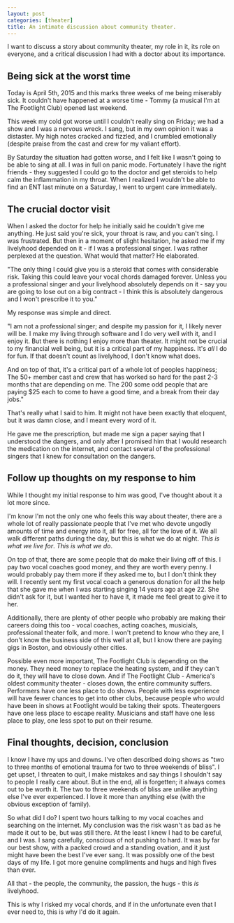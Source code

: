 ```yaml
---
layout: post
categories: [theater]
title: An intimate discussion about community theater.
---
```


I want to discuss a story about community theater, my role in it, its role on everyone, and a critical discussion I had with a doctor about its importance.

## Being sick at the worst time

Today is April 5th, 2015 and this marks three weeks of me being miserably sick. It couldn't have happened at a worse time - Tommy (a musical I'm at The Footlight Club) opened last weekend. 

This week my cold got worse until I couldn't really sing on Friday; we had a show and I was a nervous wreck. I sang, but in my own opinion it was a distaster. My high notes cracked and fizzled, and I crumbled emotionally (despite praise from the cast and crew for my valiant effort). 

By Saturday the situation had gotten worse, and I felt like I wasn't going to be able to sing at all. I was in full on panic mode. Fortunately I have the right friends - they suggested I could go to the doctor and get steroids to help calm the inflammation in my throat. When I realized I wouldn't be able to find an ENT last minute on a Saturday, I went to urgent care immediately. 

## The crucial doctor visit

When I asked the doctor for help he initially said he couldn't give me anything. He just said you're sick, your throat is raw, and you can't sing. I was frustrated. But then in a moment of slight hesitation, he asked me if my livelyhood depended on it - if I was a professional singer. I was rather perplexed at the question. What would that matter?  He elaborated.

"The only thing I could give you is a steroid that comes with considerable risk. Taking this could leave your vocal chords damaged forever. Unless you a professional singer and your livelyhood absolutely depends on it - say you are going to lose out on a big contract - I think this is absolutely dangerous and I won't prescribe it to you."

My response was simple and direct. 

"I am not a professional singer; and despite my passion for it, I likely never will be. I make my living through software and I do very well with it, and I enjoy it. But there is nothing I enjoy more than theater. It might not be crucial to my financial well being, but it is a critical part of my happiness. It's *all* I do for fun. If that doesn't count as livelyhood, I don't know what does. 

And on top of that, it's a critical part of a whole lot of peoples happiness; The 50+ member cast and crew that has worked so hard for the past 2-3 months that are depending on me. The 200 some odd people that are paying $25 each to come to have 
a good time, and a break from their day jobs."

That's really what I said to him. It might not have been exactly that eloquent, but it was damn close, and I meant every word of it.

He gave me the prescription, but made me sign a paper saying that I understood the dangers, and only after I promised him that I would research the medication on the internet, and contact several of the professional singers that I knew for consultation on the dangers.

## Follow up thoughts on my response to him

While I thought my initial response to him was good, I've thought about it a lot more since.

I'm know I'm not the only one who feels this way about theater, there are a whole lot of really passionate people that I've met who devote ungodly amounts of time and energy into it, all for free, all for the love of it. We all walk different paths during the day, but this is what we do at night. *This is what we live for*. *This is what we do*. 

On top of that, there are some people that do make their living off of this. I pay two vocal coaches good money, and they are worth every penny. I would probably pay them more if they asked me to, but I don't think they will. I recently sent my first vocal coach a generous donation for all the help that she gave me when I was starting singing 14 years ago at age 22. She didn't ask for it, but I wanted her to have it, it made me feel great to give it to her.

Additionally, there are plenty of other people who probably are making their careers doing this too - vocal coaches, acting coaches, musicials, professional theater folk, and more. I won't pretend to know who they are, I don't know the business side of this well at all, but I know there are paying gigs in Boston, and obviously other cities.

Possible even more important, The Footlight Club is depending on the money. They need money to replace the heating system, and if they can't do it, they will have to close down. And if The Footlight Club - America's oldest community theater - closes down, the entire community suffers. Performers have one less place to do shows. People with less experience will have fewer chances to get into other clubs, because people who would have been in shows at Footlight would be taking their spots. Theatergoers have one less place to escape reality. Musicians and staff have one less place to play, one less spot to put on their resume. 

## Final thoughts, decision, conclusion

I know I have my ups and downs. I've often described doing shows as "two to three months of emotional trauma for two to three weekends of bliss". I get upset, I threaten to quit, I make mistakes and say things I shouldn't say to people I really care about. But in the end, all is forgetten; it always comes out to be worth it. The two to three weekends of bliss are unlike anything else I've ever experienced. I love it more than anything else (with the obvious exception of family).

So what did I do? I spent two hours talking to my vocal coaches and searching on the internet. My conclusion was the risk wasn't as bad as he made it out to be, but was still there. At the least I knew I had to be careful, and I was. I sang carefully, conscious of not pushing to hard. It was by far our best show, with a packed crowd and a standing ovation, and it just might have been the best I've ever sang. It was possibly one of the best days of my life. I got more genuine compliments and hugs and high fives than ever.

All that - the people, the community, the passion, the hugs - this *is* livelyhood. 

This is why I risked my vocal chords, and if in the unfortunate even that I ever need to, this is why I'd do it again.
